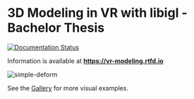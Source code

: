 # 3D Modeling in VR with libigl - Bachelor Thesis

[![Documentation Status](https://readthedocs.org/projects/vr-modeling/badge/?version=latest)](https://vr-modeling.readthedocs.io/?badge=latest)

Information is available at **https://vr-modeling.rtfd.io** 

![simple-deform](docs/_static/images/simple-deform-usage.gif)

See the [Gallery](https://vr-modeling.readthedocs.io/docs/user-guide/gallery.html) for more visual examples.